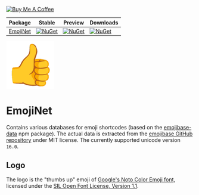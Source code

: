 [![Buy Me A Coffee](https://img.shields.io/badge/Support_me-Buy_me_a_coffee-yellow)](https://www.buymeacoffee.com/cptwesley)
  
| Package           | Stable | Preview | Downloads |
|-------------------|--------|---------|-----------|
| [EmojiNet](https://www.nuget.org/packages/EmojiNet) | [![NuGet](https://img.shields.io/nuget/v/EmojiNet.svg)](https://www.nuget.org/packages/EmojiNet) | [![NuGet](https://img.shields.io/nuget/vpre/EmojiNet.svg)](https://www.nuget.org/packages/EmojiNet/absoluteLatest) | [![NuGet](https://img.shields.io/nuget/dt/EmojiNet.svg)](https://www.nuget.org/packages/EmojiNet) |

[![EmojiNet](https://github.com/CptWesley/EmojiNet/blob/main/logo_128x128.png?raw=true)](https://github.com/CptWesley/EmojiNet)

# EmojiNet
Contains various databases for emoji shortcodes (based on the [emojibase-data](https://www.npmjs.com/package/emojibase-data) npm package).
The actual data is extracted from the [emojibase GitHub repository](https://github.com/milesj/emojibase) under MIT license.
The currently supported unicode version `16.0`.

## Logo
The logo is the "thumbs up" emoji of [Google's Noto Color Emoji font](https://fonts.google.com/noto/specimen/Noto+Color+Emoji), licensed under the [SIL Open Font License, Version 1.1](https://openfontlicense.org/open-font-license-official-text/).
